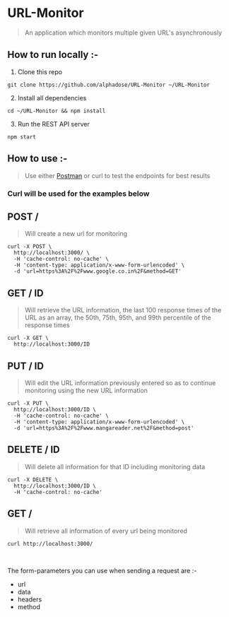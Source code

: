 # URL-Monitor
> An application which monitors multiple given URL's asynchronously

## How to run locally :-

1.  Clone this repo

   ```
   git clone https://github.com/alphadose/URL-Monitor ~/URL-Monitor
   ```
   
2.  Install all dependencies

   ```
   cd ~/URL-Monitor && npm install
   ```
   
3.  Run the REST API server

 ```
 npm start
```
    
## How to use :-
> Use either [Postman](https://chrome.google.com/webstore/detail/postman/fhbjgbiflinjbdggehcddcbncdddomop?hl=en) or curl to test the endpoints for best results

### Curl will be used for the examples below

  ## POST /
  > Will create a new url for monitoring


    curl -X POST \
      http://localhost:3000/ \
      -H 'cache-control: no-cache' \
      -H 'content-type: application/x-www-form-urlencoded' \
      -d 'url=https%3A%2F%2Fwww.google.co.in%2F&method=GET'


  ## GET / ID
  > Will retrieve the URL information, the last 100 response times of the URL as an array,
     the 50th, 75th, 95th, and 99th percentile of the response times


    curl -X GET \
      http://localhost:3000/ID


  ## PUT / ID
  > Will edit the URL information previously entered so as to continue monitoring using
      the new URL information
    

    curl -X PUT \
      http://localhost:3000/ID \
      -H 'cache-control: no-cache' \
      -H 'content-type: application/x-www-form-urlencoded' \
      -d 'url=https%3A%2F%2Fwww.mangareader.net%2F&method=post'


  ## DELETE / ID
  > Will delete all information for that ID including monitoring data
    

    curl -X DELETE \
      http://localhost:3000/ID \
      -H 'cache-control: no-cache'


  ## GET /
  > Will retrieve all information of every url being monitored
    
 
    curl http://localhost:3000/

<br>

The form-parameters you can use when sending a request are :-

* url
* data
* headers
* method

